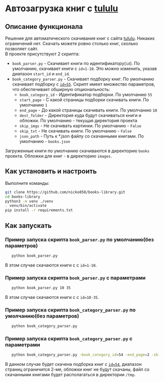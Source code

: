 # Автозагрузка книг с [tululu](https://tululu.org/)

## Описание функционала

Решение для автоматического скачивания книг с сайта [tululu](https://tululu.org/). Никаких ограничений нет. Скачать можете ровно столько книг, сколько позволяет сайт.  
В проекте присутствуют 2 скрипта:  
- `book_parser.py` - Скачивает книги по идентификатору(`id`). По умолчанию, скачивает книги с `id=1-10`. Это можно изменить, указав диапазон `start_id`  и  `end_id`.   
- `book_category_parser.py` - Скачивает подборку книг. По умолчанию скачивает подборку с [`id=55`](https://tululu.org/l55/). Скрипт имеет множество параметров, что обеспечивает обширную опциональность: 
    - `book_category_id` - Идентификатор подборки. По умолчанию `55`
    - `start_page` - С какой страницы подборки скачивать книги. По умолчанию `1` 
    - `end_page` - До какой страницы скачивать книги. По умолчанию `10` 
    - `dest_folder` - Директория куда будут скачиваться книги и обложки. По умолчанию - текущая директория проекта
    - `skip_imgs` - Не скачивать картинки. По умолчанию - `False`
    - `skip_txt` - Не скачивать книги. По умолчанию - `False`
    - `json_path` - Путь к *.json файлу со скачанными книгами. По умолчанию - `books.json`
  
Загруженные книги по умолчанию скачиваются в директорию `books` проекта. Обложки для книг - в директорию
`images`.  

## Как установить и настроить

Выполните команды:

  ```bash
  git clone https://github.com/nicko858/books-library.git
  cd books-library
  python3 -m venv ./venv
  . venv/bin/activate
  pip install -r requirements.txt
  ```

## Как запускать

### Пример запуска скрипта `book_parser.py` по умолчанию(без параметров)

```bash
   python book_parser.py
```
В этом случае скачаются книги с с `id=1-10`.  

### Пример запуска скрипта `book_parser.py` с параметрами

```bash
   python book_parser.py 10 35
```
В этом случае скачаются книги с с `id=10-35`.  

### Пример запуска скрипта `book_category_parser.py` по умолчанию(без параметров)

```bash
   python book_category_parser.py
```

### Пример запуска скрипта `book_category_parser.py` с параметрами

```bash
   python book_category_parser.py -book_category_id=54 -end_page=2 -skip_imgs=True -json_path=/tmp/books.json
```

В данном случае будет скачена подборка книг с [`id=54`](https://tululu.org/l54/), диапазон страниц ограничится 2-мя, обложки книг не будут скачаны, файл со скачанными книгами будет располагаться в директории `/tmp`.
